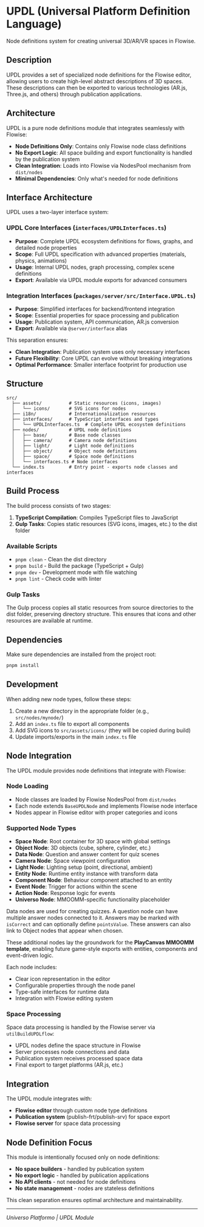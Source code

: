# UPDL (Universal Platform Definition Language)

Node definitions system for creating universal 3D/AR/VR spaces in Flowise.

## Description

UPDL provides a set of specialized node definitions for the Flowise editor, allowing users to create high-level abstract descriptions of 3D spaces. These descriptions can then be exported to various technologies (AR.js, Three.js, and others) through publication applications.

## Architecture

UPDL is a pure node definitions module that integrates seamlessly with Flowise:

-   **Node Definitions Only**: Contains only Flowise node class definitions
-   **No Export Logic**: All space building and export functionality is handled by the publication system
-   **Clean Integration**: Loads into Flowise via NodesPool mechanism from `dist/nodes`
-   **Minimal Dependencies**: Only what's needed for node definitions

## Interface Architecture

UPDL uses a two-layer interface system:

### UPDL Core Interfaces (`interfaces/UPDLInterfaces.ts`)

-   **Purpose**: Complete UPDL ecosystem definitions for flows, graphs, and detailed node properties
-   **Scope**: Full UPDL specification with advanced properties (materials, physics, animations)
-   **Usage**: Internal UPDL nodes, graph processing, complex scene definitions
-   **Export**: Available via UPDL module exports for advanced consumers

### Integration Interfaces (`packages/server/src/Interface.UPDL.ts`)

-   **Purpose**: Simplified interfaces for backend/frontend integration
-   **Scope**: Essential properties for space processing and publication
-   **Usage**: Publication system, API communication, AR.js conversion
-   **Export**: Available via `@server/interface` alias

This separation ensures:

-   **Clean Integration**: Publication system uses only necessary interfaces
-   **Future Flexibility**: Core UPDL can evolve without breaking integrations
-   **Optimal Performance**: Smaller interface footprint for production use

## Structure

```
src/
  ├── assets/          # Static resources (icons, images)
  │   └── icons/       # SVG icons for nodes
  ├── i18n/            # Internationalization resources
  ├── interfaces/      # TypeScript interfaces and types
  │   └── UPDLInterfaces.ts  # Complete UPDL ecosystem definitions
  ├── nodes/           # UPDL node definitions
  │   ├── base/        # Base node classes
  │   ├── camera/      # Camera node definitions
  │   ├── light/       # Light node definitions
  │   ├── object/      # Object node definitions
  │   ├── space/       # Space node definitions
  │   └── interfaces.ts # Node interfaces
  └── index.ts         # Entry point - exports node classes and interfaces
```

## Build Process

The build process consists of two stages:

1. **TypeScript Compilation**: Compiles TypeScript files to JavaScript
2. **Gulp Tasks**: Copies static resources (SVG icons, images, etc.) to the dist folder

### Available Scripts

-   `pnpm clean` - Clean the dist directory
-   `pnpm build` - Build the package (TypeScript + Gulp)
-   `pnpm dev` - Development mode with file watching
-   `pnpm lint` - Check code with linter

### Gulp Tasks

The Gulp process copies all static resources from source directories to the dist folder, preserving directory structure. This ensures that icons and other resources are available at runtime.

## Dependencies

Make sure dependencies are installed from the project root:

```bash
pnpm install
```

## Development

When adding new node types, follow these steps:

1. Create a new directory in the appropriate folder (e.g., `src/nodes/mynode/`)
2. Add an `index.ts` file to export all components
3. Add SVG icons to `src/assets/icons/` (they will be copied during build)
4. Update imports/exports in the main `index.ts` file

## Node Integration

The UPDL module provides node definitions that integrate with Flowise:

### Node Loading

-   Node classes are loaded by Flowise NodesPool from `dist/nodes`
-   Each node extends `BaseUPDLNode` and implements Flowise node interface
-   Nodes appear in Flowise editor with proper categories and icons

### Supported Node Types

-   **Space Node**: Root container for 3D space with global settings
-   **Object Node**: 3D objects (cube, sphere, cylinder, etc.)
-   **Data Node**: Question and answer content for quiz scenes
-   **Camera Node**: Space viewpoint configuration
-   **Light Node**: Lighting setup (point, directional, ambient)
-   **Entity Node**: Runtime entity instance with transform data
-   **Component Node**: Behaviour component attached to an entity
-   **Event Node**: Trigger for actions within the scene
-   **Action Node**: Response logic for events
-   **Universo Node**: MMOOMM-specific functionality placeholder

Data nodes are used for creating quizzes. A question node can have multiple answer nodes connected to it. Answers may be marked with `isCorrect` and can optionally define `pointsValue`. These answers can also link to Object nodes that appear when chosen.

These additional nodes lay the groundwork for the **PlayCanvas MMOOMM template**, enabling future game-style exports with entities, components and event-driven logic.

Each node includes:

-   Clear icon representation in the editor
-   Configurable properties through the node panel
-   Type-safe interfaces for runtime data
-   Integration with Flowise editing system

### Space Processing

Space data processing is handled by the Flowise server via `utilBuildUPDLflow`:

-   UPDL nodes define the space structure in Flowise
-   Server processes node connections and data
-   Publication system receives processed space data
-   Final export to target platforms (AR.js, etc.)

## Integration

The UPDL module integrates with:

-   **Flowise editor** through custom node type definitions
-   **Publication system** (publish-frt/publish-srv) for space export
-   **Flowise server** for space data processing

## Node Definition Focus

This module is intentionally focused only on node definitions:

-   **No space builders** - handled by publication system
-   **No export logic** - handled by publication applications
-   **No API clients** - not needed for node definitions
-   **No state management** - nodes are stateless definitions

This clean separation ensures optimal architecture and maintainability.

---

_Universo Platformo | UPDL Module_
